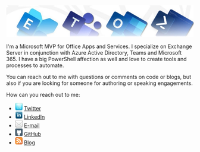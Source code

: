 ![Banner](assets/Metro_v6_Banner_GitHub.jpg)

I'm a Microsoft MVP for Office Apps and Services. I specialize on Exchange Server in conjunction with Azure Active Directory, Teams and Microsoft 365. I have a big PowerShell affection as well and love to create tools and processes to automate.

You can reach out to me with questions or comments on code or blogs, but also if you are looking for someone for authoring or speaking engagements.

How can you reach out to me:
* ![Twitter](assets/icon_twitter.jpg) [Twitter](https://twitter.com/mderooij)
* ![LinkedIn](assets/icon_linkedin.jpg) [LinkedIn](http://nl.linkedin.com/in/michelderooij)
* ![Mail](assets/icon_mail.jpg) [E-mail](https://eightwone.com/contact)
* ![GitHub](assets/icon_github1.png) [GitHub](https://github.com/michelderooij)
* ![RSS](assets/rss-button.png) [Blog](https://eightwone.com)
